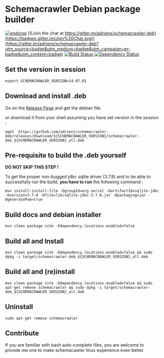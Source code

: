 Schemacrawler Debian package builder
==========================================

[![endorse](https://api.coderwall.com/adriens/endorsecount.png)](https://coderwall.com/adriens) [![Join the chat at https://gitter.im/adriens/schemacrawler-deb](https://badges.gitter.im/Join%20Chat.svg)](https://gitter.im/adriens/schemacrawler-deb?utm_source=badge&utm_medium=badge&utm_campaign=pr-badge&utm_content=badge)
[![Build Status](https://travis-ci.org/adriens/schemacrawler-deb.svg?branch=master)](https://travis-ci.org/adriens/schemacrawler-deb) [![Dependency Status](https://www.versioneye.com/user/projects/56b687660a0ff5002c860389/badge.svg?style=flat)](https://www.versioneye.com/user/projects/56b687660a0ff5002c860389)

Set the version in session
------------------------------------------

    export SCHEMACRAWLER_VERSION=14.07.01

Download and install .deb
------------------------------------------

Go on the [Release Page](https://github.com/adriens/schemacrawler-deb/releases/latest) and get the debian file.

or download it from your shell assuming you have set version in the session :

    wget  https://github.com/adriens/schemacrawler-deb/releases/download/${SCHEMACRAWLER_VERSION}/schemacrawler-deb_${SCHEMACRAWLER_VERSION}_all.deb

Pre-requisite to build the .deb yourself
------------------------------------------

**DO NOT SKIP THIS STEP !**

To get the proper non-bugged jdbc sqlite driver (3.7.8) and to be able to successfully run the build, **you have to
run** the following command :

    mvn install:install-file -DgroupId=org.xerial -DartifactId=sqlite-jdbc -Dversion=3.7.8 -Dfile=lib/sqlite-jdbc-3.7.8.jar -Dpackaging=jar -DgeneratePom=true

Build docs and debian installer
------------------------------------------

    mvn clean package site -Ddependency.locations.enabled=false


Build all and Install
------------------------------------------

`mvn clean package site -Ddependency.locations.enabled=false && sudo dpkg -i target/schemacrawler-deb_${SCHEMACRAWLER_VERSION}_all.deb`


Build all and (re)install
------------------------------------------

`mvn clean package site -Ddependency.locations.enabled=false && sudo apt-get remove schemacrawler && sudo dpkg -i target/schemacrawler-deb_${SCHEMACRAWLER_VERSION}_all.deb`


Uninstall
------------------------------------------

`sudo apt-get remove schemacrawler`

Contribute
------------------------------------------

If you are familiar with bash auto-complete files, you are welcome to provide me one 
to make schemacawler linux experience even better.


